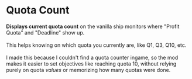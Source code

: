 # Quota Count

<b>Displays current quota count</b> on the vanilla ship monitors where "Profit Quota" and "Deadline" show up.<br><br>
This helps knowing on which quota you currently are, like Q1, Q3, Q10, etc.<br><br>
I made this because I couldn't find a quota counter ingame, so the mod makes it easier to set objectives like reaching quota 10, without relying purely on quota <i>values</i> or memorizing how many quotas were done.